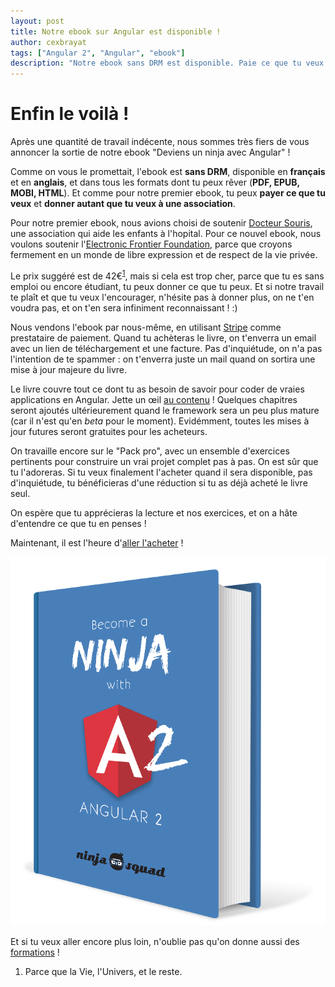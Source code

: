 ```yaml
---
layout: post
title: Notre ebook sur Angular est disponible !
author: cexbrayat
tags: ["Angular 2", "Angular", "ebook"]
description: "Notre ebook sans DRM est disponible. Paie ce que tu veux et apprends Angular !"
---
```


# Enfin le voilà&nbsp;!

Après une quantité de travail indécente, nous sommes très fiers de vous annoncer la sortie de notre ebook "Deviens un ninja avec Angular"&nbsp;!

Comme on vous le promettait, l'ebook est **sans DRM**, disponible en **français** et en **anglais**,
et dans tous les formats dont tu peux rêver (**PDF, EPUB, MOBI, HTML**).
Et comme pour notre premier ebook, tu peux **payer ce que tu veux** et **donner autant que tu veux à une association**.

Pour notre premier ebook, nous avions choisi de soutenir [Docteur Souris](http://www.docteursouris.fr/), une association qui aide les enfants à l'hopital.
Pour ce nouvel ebook, nous voulons soutenir l'[Electronic Frontier Foundation](https://www.eff.org/),
parce que croyons fermement en un monde de libre expression et de respect de la vie privée.

Le prix suggéré est de 42€<sup><a href="#footnote-1">1</a></sup>, mais si cela est trop cher,
parce que tu es sans emploi ou encore étudiant, tu peux donner ce que tu peux.
Et si notre travail te plaît et que tu veux l'encourager, n'hésite pas à donner plus,
on ne t'en voudra pas, et on t'en sera infiniment reconnaissant&nbsp;! :)

Nous vendons l'ebook par nous-même, en utilisant [Stripe](https://stripe.com/fr) comme prestataire de paiement.
Quand tu achèteras le livre, on t'enverra un email avec un lien de téléchargement et une facture.
Pas d'inquiétude, on n'a pas l'intention de te spammer&nbsp;: on t'enverra juste un mail quand on sortira une mise à jour majeure du livre.

Le livre couvre tout ce dont tu as besoin de savoir pour coder de vraies applications en Angular.
Jette un œil [au contenu](https://books.ninja-squad.com/angular#toc)&nbsp;!
Quelques chapitres seront ajoutés ultérieurement quand le framework sera un peu plus mature
(car il n'est qu'en *beta* pour le moment).
Evidémment, toutes les mises à jour futures seront gratuites pour les acheteurs.

On travaille encore sur le "Pack pro", avec un ensemble d'exercices pertinents pour construire un vrai projet complet pas à pas.
On est sûr que tu l'adoreras.
Si tu veux finalement l'acheter quand il sera disponible, pas d'inquiétude,
tu bénéficieras d'une réduction si tu as déjà acheté le livre seul.

On espère que tu apprécieras la lecture et nos exercices, et on a hâte d'entendre ce que tu en penses&nbsp;!

Maintenant, il est l'heure d'[aller l'acheter](https://books.ninja-squad.com/angular#buy)&nbsp;!

<p style="text-align: center;">
<img itemprop="image" class="img-responsive" src="/assets/images/ng2-ebook/ng2-cover.png" alt="Deviens un ninja avec Angular" />
</p>

Et si tu veux aller encore plus loin, n'oublie pas qu'on donne aussi des [formations](https://ninja-squad.fr/training/angular)&nbsp;!

<ol class="footnote">
  <li id="footnote-1">
Parce que la Vie, l'Univers, et le reste.
  </li>
</ol>
